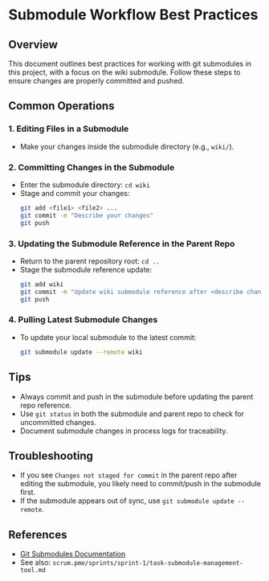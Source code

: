 # Submodule Workflow Best Practices

## Overview
This document outlines best practices for working with git submodules in this project, with a focus on the wiki submodule. Follow these steps to ensure changes are properly committed and pushed.

## Common Operations

### 1. Editing Files in a Submodule
- Make your changes inside the submodule directory (e.g., `wiki/`).

### 2. Committing Changes in the Submodule
- Enter the submodule directory: `cd wiki`
- Stage and commit your changes:
  ```bash
  git add <file1> <file2> ...
  git commit -m "Describe your changes"
  git push
  ```

### 3. Updating the Submodule Reference in the Parent Repo
- Return to the parent repository root: `cd ..`
- Stage the submodule reference update:
  ```bash
  git add wiki
  git commit -m "Update wiki submodule reference after <describe changes>"
  git push
  ```

### 4. Pulling Latest Submodule Changes
- To update your local submodule to the latest commit:
  ```bash
  git submodule update --remote wiki
  ```

## Tips
- Always commit and push in the submodule before updating the parent repo reference.
- Use `git status` in both the submodule and parent repo to check for uncommitted changes.
- Document submodule changes in process logs for traceability.

## Troubleshooting
- If you see `Changes not staged for commit` in the parent repo after editing the submodule, you likely need to commit/push in the submodule first.
- If the submodule appears out of sync, use `git submodule update --remote`.

## References
- [Git Submodules Documentation](https://git-scm.com/book/en/v2/Git-Tools-Submodules)
- See also: `scrum.pmo/sprints/sprint-1/task-submodule-management-tool.md`
